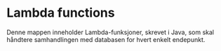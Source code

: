 # Lambda functions

Denne mappen inneholder Lambda-funksjoner, skrevet i Java, som skal håndtere samhandlingen med databasen for hvert enkelt endepunkt.
